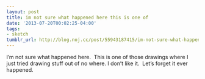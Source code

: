 ```yaml
---
layout: post
title: im not sure what happened here this is one of
date: '2013-07-20T00:02:25-04:00'
tags:
- sketch
tumblr_url: http://blog.noj.cc/post/55943187415/im-not-sure-what-happened-here-this-is-one-of
---
```

I’m not sure what happened here.  This is one of those drawings where I just tried drawing stuff out of no where.
I don’t like it.  Let’s forget it ever happened.
